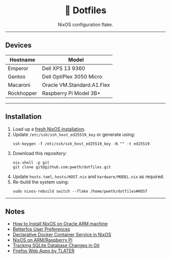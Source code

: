 <div align="center">
<h1>🐧 Dotfiles</h1>
NixOS configuration flake.
</div>

---

## Devices

| Hostname | Model |
| --- | --- |
| Emperor | Dell XPS 13 9360 |
| Gentoo | Dell OptiPlex 3050 Micro |
| Macaroni | Oracle VM.Standard.A1.Flex |
| Rockhopper | Raspberry Pi Model 3B+ |

---

## Installation

1. Load up a [fresh NixOS installation](https://nixos.wiki/wiki/NixOS_Installation_Guide).
2. Update `/etc/ssh/ssh_host_ed25519_key` or generate using:
    ```
    ssh-keygen -f /etc/ssh/ssh_host_ed25519_key -N "" -t ed25519
    ```
3. Download this repository:
    ```
    nix-shell -p git
    git clone git@github.com:pweth/dotfiles.git
    ```
4. Update `hosts.toml`, `hosts/HOST.nix` and `hardware/MODEL.nix` as required.
5. Re-build the system using:
    ```
    sudo nixos-rebuild switch --flake /home/pweth/dotfiles#HOST
    ```

---

## Notes

- [How to Install NixOS on Oracle ARM machine](https://blog.digitalimmigrants.org/deploy-nixos-on-oracle-arm-machines/)
- [Betterfox User Preferences](https://github.com/yokoffing/Betterfox)
- [Declarative Docker Container Service in NixOS](https://www.breakds.org/post/declarative-docker-in-nixos/)
- [NixOS on ARM/Raspberry Pi](https://nixos.wiki/wiki/NixOS_on_ARM/Raspberry_Pi)
- [Tracking SQLite Database Changes in Git](https://garrit.xyz/posts/2023-11-01-tracking-sqlite-database-changes-in-git)
- [Firefox Web Apps by TLATER](https://github.com/TLATER/dotfiles/blob/master/home-modules/firefox-webapp.nix)
